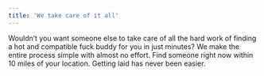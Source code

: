 ```yaml
---
title: 'We take care of it all'
---
```


Wouldn’t you want someone else to take care of all the hard work of finding a hot and compatible fuck buddy for you in just minutes? We make the entire process simple with almost no effort. Find someone right now within 10 miles of your location. Getting laid has never been easier.
